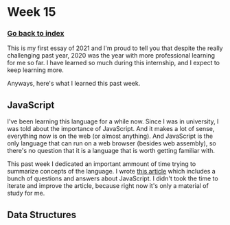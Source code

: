 # Week 15

### [Go back to index](http://luis-valdez.github.io/Learning-Journal)

This is my first essay of 2021 and I'm proud to tell you that despite the really challenging past year, 2020 was the year with more professional learning for me so far. I have learned so much during this internship, and I expect to keep learning more.

Anyways, here's what I learned this past week.

## JavaScript
I've been learning this language for a while now. Since I was in university, I was told about the importance of JavaScript. And it makes a lot of sense, everything now is on the web (or almost anything). And JavaScript is the only language that can run on a web browser (besides web assembly), so there's no question that it is a language that is worth getting familiar with.

This past week I dedicated an important ammount of time trying to summarize concepts of the language. I wrote [this article](https://github.com/luis-valdez/Learning-Journal/blob/gh-pages/articles/javascript-questions.md) which includes a bunch of questions and answers about JavaScript. I didn't took the time to iterate and improve the article, because right now it's only a material of study for me.

## Data Structures
